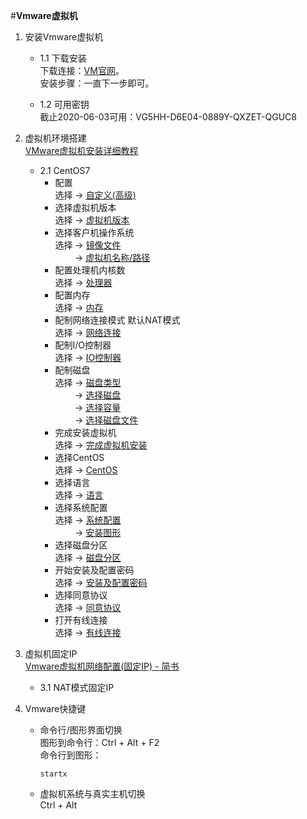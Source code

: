 #**Vmware虚拟机**

1. 安装Vmware虚拟机  
    + 1.1 下载安装  
        下载连接：[VM官网](https://www.vmware.com/cn.html)。  
        安装步骤：一直下一步即可。  
    
    + 1.2 可用密钥  
        截止2020-06-03可用：VG5HH-D6E04-0889Y-QXZET-QGUC8  
    
2. 虚拟机环境搭建  
    [VMware虚拟机安装详细教程](https://blog.csdn.net/java_xinshou1/article/details/100010099)
    + 2.1 CentOS7  
        * 配置  
            选择 -> [自定义(高级)](./Image/1-选择配置.png)  
        * 选择虚拟机版本  
            选择 -> [虚拟机版本](./Image/2-选择虚拟机版本.png)  
        * 选择客户机操作系统  
            选择 -> [镜像文件](./Image/3-选择镜像文件.png)  
            &nbsp; &nbsp; &nbsp; &nbsp; -> [虚拟机名称/路径](./Image/4-配置虚拟机名称以及路径.png)  
        * 配置处理机内核数  
            选择 -> [处理器](./Image/5-配置处理器.png)  
        * 配置内存   
            选择 -> [内存](./Image/6-配置内存.png)  
        * 配制网络连接模式 默认NAT模式  
            选择 -> [网络连接](./Image/7-配置网络连接模式.png)  
        * 配制I/O控制器  
            选择 -> [IO控制器](./Image/8-配置IO控制器类型.png)  
        * 配制磁盘   
            选择 -> [磁盘类型](./Image/9-配置磁盘类型.png)  
            &nbsp; &nbsp; &nbsp; &nbsp; -> [选择磁盘](./Image/10-选择磁盘.png)  
            &nbsp; &nbsp; &nbsp; &nbsp; -> [选择容量](./Image/11-指定磁盘容量.png)  
            &nbsp; &nbsp; &nbsp; &nbsp; -> [选择磁盘文件](./Image/12-指定磁盘文件.png)
        * 完成安装虚拟机  
            选择 -> [完成虚拟机安装](./Image/13-完成虚拟机.png)  
        * 选择CentOS  
            选择 -> [CentOS](./Image/14-选择CentOS7.png)  
        * 选择语言  
            选择 -> [语言](./Image/15-选择英文.png)  
        * 选择系统配置  
            选择 -> [系统配置](./Image/16-安装配置.png)  
            &nbsp; &nbsp; &nbsp; &nbsp; ->  [安装图形](./Image/17-选择安装图形.png)  
        * 选择磁盘分区  
            选择 -> [磁盘分区](./Image/18-选择磁盘分区.png)  
        * 开始安装及配置密码  
            选择 -> [安装及配置密码](./Image/19-开始安装以及配置密码.png)    
        * 选择同意协议    
            选择 -> [同意协议](./Image/20-同意协议.png)    
        * 打开有线连接  
            选择 -> [有线连接](./Image/21-打开有线连接.png)  
            
3. 虚拟机固定IP  
    [Vmware虚拟机网络配置(固定IP) - 简书](https://www.jianshu.com/p/6fdbba039d79)  
    + 3.1  NAT模式固定IP
    
4. Vmware快捷键  
    + 命令行/图形界面切换  
        图形到命令行：Ctrl + Alt + F2  
        命令行到图形：
        ```shell script
        startx
        ```
    + 虚拟机系统与真实主机切换  
        Ctrl + Alt
